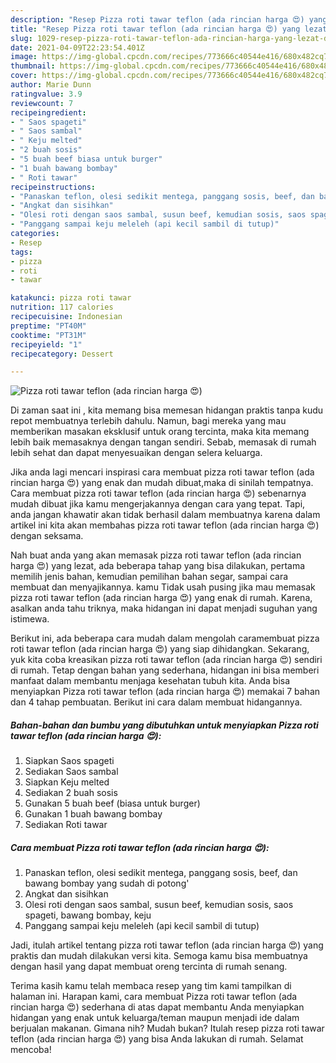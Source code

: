 ```yaml
---
description: "Resep Pizza roti tawar teflon (ada rincian harga 😍) yang lezat dan Mudah Dibuat"
title: "Resep Pizza roti tawar teflon (ada rincian harga 😍) yang lezat dan Mudah Dibuat"
slug: 1029-resep-pizza-roti-tawar-teflon-ada-rincian-harga-yang-lezat-dan-mudah-dibuat
date: 2021-04-09T22:23:54.401Z
image: https://img-global.cpcdn.com/recipes/773666c40544e416/680x482cq70/pizza-roti-tawar-teflon-ada-rincian-harga-😍-foto-resep-utama.jpg
thumbnail: https://img-global.cpcdn.com/recipes/773666c40544e416/680x482cq70/pizza-roti-tawar-teflon-ada-rincian-harga-😍-foto-resep-utama.jpg
cover: https://img-global.cpcdn.com/recipes/773666c40544e416/680x482cq70/pizza-roti-tawar-teflon-ada-rincian-harga-😍-foto-resep-utama.jpg
author: Marie Dunn
ratingvalue: 3.9
reviewcount: 7
recipeingredient:
- " Saos spageti"
- " Saos sambal"
- " Keju melted"
- "2 buah sosis"
- "5 buah beef biasa untuk burger"
- "1 buah bawang bombay"
- " Roti tawar"
recipeinstructions:
- "Panaskan teflon, olesi sedikit mentega, panggang sosis, beef, dan bawang bombay yang sudah di potong&#39;"
- "Angkat dan sisihkan"
- "Olesi roti dengan saos sambal, susun beef, kemudian sosis, saos spageti, bawang bombay, keju"
- "Panggang sampai keju meleleh (api kecil sambil di tutup)"
categories:
- Resep
tags:
- pizza
- roti
- tawar

katakunci: pizza roti tawar 
nutrition: 117 calories
recipecuisine: Indonesian
preptime: "PT40M"
cooktime: "PT31M"
recipeyield: "1"
recipecategory: Dessert

---
```



![Pizza roti tawar teflon (ada rincian harga 😍)](https://img-global.cpcdn.com/recipes/773666c40544e416/680x482cq70/pizza-roti-tawar-teflon-ada-rincian-harga-😍-foto-resep-utama.jpg)

Di zaman  saat ini , kita memang bisa memesan hidangan praktis tanpa kudu repot membuatnya terlebih dahulu. Namun, bagi mereka yang mau memberikan masakan eksklusif untuk orang tercinta, maka kita memang lebih baik memasaknya dengan tangan sendiri. Sebab, memasak di rumah lebih sehat dan dapat menyesuaikan dengan selera keluarga.

Jika anda lagi mencari inspirasi cara membuat pizza roti tawar teflon (ada rincian harga 😍) yang enak dan mudah dibuat,maka di sinilah tempatnya. Cara membuat pizza roti tawar teflon (ada rincian harga 😍)  sebenarnya mudah dibuat jika kamu mengerjakannya dengan cara yang tepat. Tapi, anda jangan khawatir akan tidak berhasil dalam membuatnya 
karena dalam artikel ini kita akan membahas pizza roti tawar teflon (ada rincian harga 😍) dengan seksama.  



Nah buat anda yang akan memasak pizza roti tawar teflon (ada rincian harga 😍) yang lezat, ada beberapa tahap yang bisa dilakukan, pertama memilih jenis bahan, kemudian pemilihan bahan segar, sampai cara membuat dan menyajikannya. kamu Tidak usah pusing jika mau memasak pizza roti tawar teflon (ada rincian harga 😍) yang enak di rumah. Karena, asalkan anda  tahu triknya, maka hidangan ini dapat menjadi suguhan yang istimewa.

Berikut ini, ada beberapa cara mudah dalam mengolah caramembuat pizza roti tawar teflon (ada rincian harga 😍) yang siap dihidangkan. Sekarang, yuk kita coba kreasikan pizza roti tawar teflon (ada rincian harga 😍) sendiri di rumah. Tetap dengan bahan yang sederhana, hidangan ini bisa memberi manfaat dalam membantu menjaga kesehatan tubuh kita. Anda bisa menyiapkan Pizza roti tawar teflon (ada rincian harga 😍) memakai 7 bahan dan 4 tahap pembuatan. Berikut ini cara dalam membuat hidangannya.

<!--inarticleads1-->

##### Bahan-bahan dan bumbu yang dibutuhkan untuk menyiapkan Pizza roti tawar teflon (ada rincian harga 😍):

1. Siapkan  Saos spageti
1. Sediakan  Saos sambal
1. Siapkan  Keju melted
1. Sediakan 2 buah sosis
1. Gunakan 5 buah beef (biasa untuk burger)
1. Gunakan 1 buah bawang bombay
1. Sediakan  Roti tawar




<!--inarticleads2-->

##### Cara membuat Pizza roti tawar teflon (ada rincian harga 😍):

1. Panaskan teflon, olesi sedikit mentega, panggang sosis, beef, dan bawang bombay yang sudah di potong&#39;
1. Angkat dan sisihkan
1. Olesi roti dengan saos sambal, susun beef, kemudian sosis, saos spageti, bawang bombay, keju
1. Panggang sampai keju meleleh (api kecil sambil di tutup)




Jadi, itulah artikel tentang  pizza roti tawar teflon (ada rincian harga 😍)  yang praktis dan mudah dilakukan versi kita. Semoga kamu bisa membuatnya dengan hasil yang dapat membuat oreng tercinta di rumah senang. 

Terima kasih kamu telah membaca resep yang tim kami tampilkan di halaman ini. Harapan kami, cara membuat  Pizza roti tawar teflon (ada rincian harga 😍) sederhana di atas dapat membantu Anda menyiapkan hidangan yang enak untuk keluarga/teman maupun menjadi ide dalam berjualan makanan. Gimana nih? Mudah bukan? Itulah resep pizza roti tawar teflon (ada rincian harga 😍) yang bisa Anda lakukan di rumah. Selamat mencoba!

